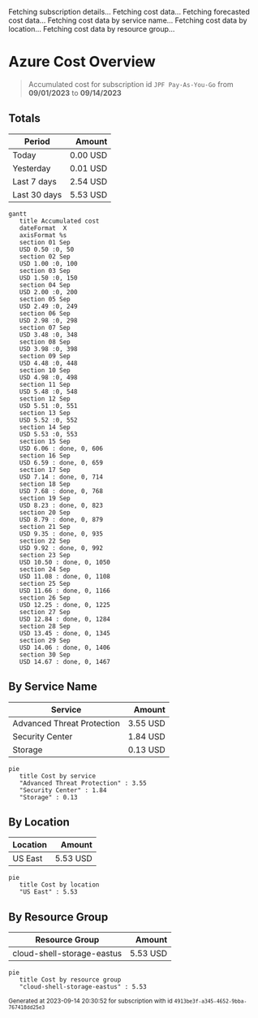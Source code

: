 Fetching subscription details...
Fetching cost data...
Fetching forecasted cost data...
Fetching cost data by service name...
Fetching cost data by location...
Fetching cost data by resource group...
# Azure Cost Overview

> Accumulated cost for subscription id `JPF Pay-As-You-Go` from **09/01/2023** to **09/14/2023**

## Totals

|Period|Amount|
|---|---:|
|Today|0.00 USD|
|Yesterday|0.01 USD|
|Last 7 days|2.54 USD|
|Last 30 days|5.53 USD|

```mermaid
gantt
   title Accumulated cost
   dateFormat  X
   axisFormat %s
   section 01 Sep
   USD 0.50 :0, 50
   section 02 Sep
   USD 1.00 :0, 100
   section 03 Sep
   USD 1.50 :0, 150
   section 04 Sep
   USD 2.00 :0, 200
   section 05 Sep
   USD 2.49 :0, 249
   section 06 Sep
   USD 2.98 :0, 298
   section 07 Sep
   USD 3.48 :0, 348
   section 08 Sep
   USD 3.98 :0, 398
   section 09 Sep
   USD 4.48 :0, 448
   section 10 Sep
   USD 4.98 :0, 498
   section 11 Sep
   USD 5.48 :0, 548
   section 12 Sep
   USD 5.51 :0, 551
   section 13 Sep
   USD 5.52 :0, 552
   section 14 Sep
   USD 5.53 :0, 553
   section 15 Sep
   USD 6.06 : done, 0, 606
   section 16 Sep
   USD 6.59 : done, 0, 659
   section 17 Sep
   USD 7.14 : done, 0, 714
   section 18 Sep
   USD 7.68 : done, 0, 768
   section 19 Sep
   USD 8.23 : done, 0, 823
   section 20 Sep
   USD 8.79 : done, 0, 879
   section 21 Sep
   USD 9.35 : done, 0, 935
   section 22 Sep
   USD 9.92 : done, 0, 992
   section 23 Sep
   USD 10.50 : done, 0, 1050
   section 24 Sep
   USD 11.08 : done, 0, 1108
   section 25 Sep
   USD 11.66 : done, 0, 1166
   section 26 Sep
   USD 12.25 : done, 0, 1225
   section 27 Sep
   USD 12.84 : done, 0, 1284
   section 28 Sep
   USD 13.45 : done, 0, 1345
   section 29 Sep
   USD 14.06 : done, 0, 1406
   section 30 Sep
   USD 14.67 : done, 0, 1467
```

## By Service Name

|Service|Amount|
|---|---:|
|Advanced Threat Protection|3.55 USD|
|Security Center|1.84 USD|
|Storage|0.13 USD|

```mermaid
pie
   title Cost by service
   "Advanced Threat Protection" : 3.55
   "Security Center" : 1.84
   "Storage" : 0.13
```

## By Location

|Location|Amount|
|---|---:|
|US East|5.53 USD|

```mermaid
pie
   title Cost by location
   "US East" : 5.53
```

## By Resource Group

|Resource Group|Amount|
|---|---:|
|cloud-shell-storage-eastus|5.53 USD|

```mermaid
pie
   title Cost by resource group
   "cloud-shell-storage-eastus" : 5.53
```

<sup>Generated at 2023-09-14 20:30:52 for subscription with id `4913be3f-a345-4652-9bba-767418dd25e3`</sup>
